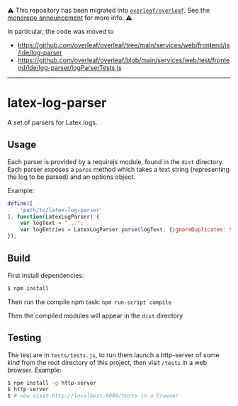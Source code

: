 ⚠️ This repository has been migrated into [`overleaf/overleaf`](https://github.com/overleaf/overleaf). See the [monorepo announcement](https://github.com/overleaf/overleaf/issues/923) for more info. ⚠️

In particular, the code was moved to
- https://github.com/overleaf/overleaf/tree/main/services/web/frontend/js/ide/log-parser
- https://github.com/overleaf/overleaf/blob/main/services/web/test/frontend/ide/log-parser/logParserTests.js

---

# latex-log-parser

A set of parsers for Latex logs.

## Usage

Each parser is provided by a requirejs module, found in the `dist` directory. Each parser exposes a `parse` method which takes a
text string (representing the log to be parsed) and an options object.

Example:

```javascript
define([
	'path/to/latex-log-parser'
], function(LatexLogParser) {
	var logText = "...";
	var logEntries = LatexLogParser.parse(logText, {ignoreDuplicates: true});
});

```


## Build

First install dependencies:

```bash
$ npm install
```

Then run the compile npm task: `npm run-script compile`

Then the compiled modules will appear in the `dist` directory


## Testing

The test are in `tests/tests.js`, to run them launch a http-server of
some kind from the root directory of this project, then visit `/tests` in a web browser.
Example:

```bash
$ npm install -g http-server
$ http-server
$ # now visit http://localhost:8080/tests in a browser
```
